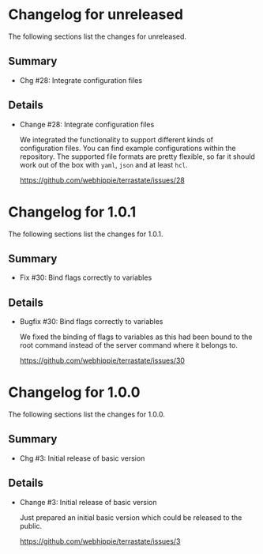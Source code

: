 # Changelog for unreleased

The following sections list the changes for unreleased.

## Summary

 * Chg #28: Integrate configuration files

## Details

 * Change #28: Integrate configuration files

   We integrated the functionality to support different kinds of configuration
   files. You can find example configurations within the repository. The supported
   file formats are pretty flexible, so far it should work out of the box with
   `yaml`, `json` and at least `hcl`.

   https://github.com/webhippie/terrastate/issues/28


# Changelog for 1.0.1

The following sections list the changes for 1.0.1.

## Summary

 * Fix #30: Bind flags correctly to variables

## Details

 * Bugfix #30: Bind flags correctly to variables

   We fixed the binding of flags to variables as this had been bound to the root
   command instead of the server command where it belongs to.

   https://github.com/webhippie/terrastate/issues/30


# Changelog for 1.0.0

The following sections list the changes for 1.0.0.

## Summary

 * Chg #3: Initial release of basic version

## Details

 * Change #3: Initial release of basic version

   Just prepared an initial basic version which could be released to the public.

   https://github.com/webhippie/terrastate/issues/3


